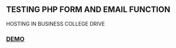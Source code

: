 ## TESTING PHP FORM AND EMAIL FUNCTION
HOSTING IN BUSINESS COLLEGE DRIVE
### [DEMO](https://public.bc.fi/s2100146/php/contact_form/)
